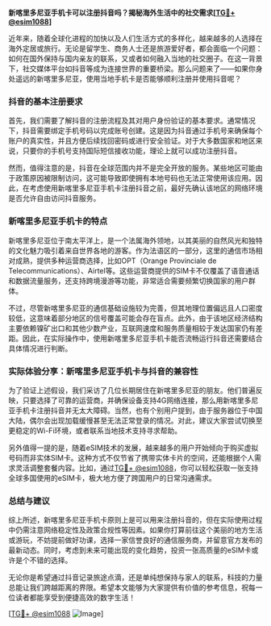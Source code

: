 **新喀里多尼亚手机卡可以注册抖音吗？揭秘海外生活中的社交需求[[TG💪+ @esim1088](https://t.me/s/esim1088)]**

近年来，随着全球化进程的加快以及人们生活方式的多样化，越来越多的人选择在海外定居或旅行。无论是留学生、商务人士还是旅游爱好者，都会面临一个问题：如何在国外保持与国内亲友的联系，又或者如何融入当地的社交圈子。在这一背景下，社交媒体平台如抖音等成为连接世界的重要桥梁。那么问题来了——如果你身处遥远的新喀里多尼亚，使用当地手机卡是否能够顺利注册并使用抖音呢？

### 抖音的基本注册要求

首先，我们需要了解抖音的注册流程及其对用户身份验证的基本要求。通常情况下，抖音需要绑定手机号码以完成账号创建。这是因为抖音通过手机号来确保每个账户的真实性，并且方便后续找回密码或进行安全验证。对于大多数国家和地区来说，只要你的手机号支持国际短信接收功能，理论上就可以成功注册抖音。

然而，值得注意的是，抖音在全球范围内并不是完全开放的服务。某些地区可能由于政策原因被限制访问，这可能导致即使拥有本地号码也无法正常使用该应用。因此，在考虑使用新喀里多尼亚手机卡注册抖音之前，最好先确认该地区的网络环境是否允许自由访问抖音服务。

### 新喀里多尼亚手机卡的特点

新喀里多尼亚位于南太平洋上，是一个法属海外领地，以其美丽的自然风光和独特的文化魅力吸引着来自世界各地的游客。作为法语区的一部分，这里的通信市场相对成熟，提供多种运营商选择，比如OPT（Orange Provinciale de Telecommunications）、Airtel等。这些运营商提供的SIM卡不仅覆盖了语音通话和数据流量服务，还支持跨境漫游等功能，非常适合需要频繁切换国家的用户群体。

不过，尽管新喀里多尼亚的通信基础设施较为完善，但其地理位置偏远且人口密度较低，这意味着部分地区的信号覆盖可能会存在盲点。此外，由于该地区经济结构主要依赖镍矿出口和其他少数产业，互联网速度和服务质量相较于发达国家仍有差距。因此，在实际操作中，使用新喀里多尼亚手机卡能否流畅运行抖音还需要结合具体情况进行判断。

### 实际体验分享：新喀里多尼亚手机卡与抖音的兼容性

为了验证上述假设，我们采访了几位长期居住在新喀里多尼亚的朋友。他们普遍反映，只要选择了可靠的运营商，并确保设备支持4G网络连接，那么用新喀里多尼亚手机卡注册抖音并无太大障碍。当然，也有个别用户提到，由于服务器位于中国大陆，偶尔会出现加载缓慢甚至无法正常登录的情况。对此，建议大家尝试切换至更稳定的Wi-Fi环境，或者联系当地技术支持寻求帮助。

另外值得一提的是，随着eSIM技术的发展，越来越多的用户开始倾向于购买虚拟号码而非实体SIM卡。这种方式不仅节省了携带实体卡片的空间，还能根据个人需求灵活调整套餐内容。比如，通过[TG💪+ @esim1088](https://t.me/s/esim1088)，你可以轻松获取一张支持全球多国使用的eSIM卡，极大地方便了跨国用户的日常沟通需求。

### 总结与建议

综上所述，新喀里多尼亚手机卡原则上是可以用来注册抖音的，但在实际使用过程中仍需注意网络稳定性及政策合规性等因素。如果你打算前往这个美丽的地方生活或游玩，不妨提前做好功课，选择一家信誉良好的通信服务商，并留意官方发布的最新动态。同时，考虑到未来可能出现的变化趋势，投资一张高质量的eSIM卡或许是个不错的选择。

无论你是希望通过抖音记录旅途点滴，还是单纯想保持与家人的联系，科技的力量总能让我们跨越距离的界限。希望本文能够为大家提供有价值的参考信息，祝每一位读者都能享受到便捷高效的数字生活！

[[TG💪+ @esim1088](https://t.me/s/esim1088) ![Image](https://i.postimg.cc/4NQfJmqS/Snipaste-2025-05-13-00-14-12.png)]